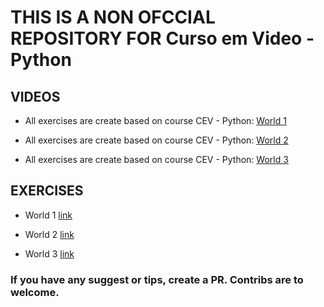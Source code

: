 # THIS IS A NON OFCCIAL REPOSITORY FOR Curso em Video - Python

## VIDEOS

* All exercises are create based on course CEV - Python: [World 1](https://www.youtube.com/watch?v=S9uPNppGsGo&list=PLHz_AreHm4dlKP6QQCekuIPky1CiwmdI6)

* All exercises are create based on course CEV - Python: [World 2](https://www.youtube.com/playlist?list=PLHz_AreHm4dk_nZHmxxf_J0WRAqy5Czye)

* All exercises are create based on course CEV - Python: [World 3](https://www.youtube.com/playlist?list=PLHz_AreHm4dksnH2jVTIVNviIMBVYyFnH)

## EXERCISES

* World 1 [link](https://github.com/afreitasdotdev/cev-python/tree/master/mundo1)
	
* World 2 [link](https://github.com/afreitasdotdev/cev-python/tree/master/mundo2)

* World 3 [link](https://github.com/afreitasdotdev/cev-python/tree/master/mundo3)

### If you have any suggest or tips, create a PR. Contribs are to welcome.

